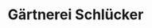 ---
title: "Gärtnerei Schlücker"
url: /plauen/gaertnerei-schluecker-teichdamm/
shop: Garten-Center
---